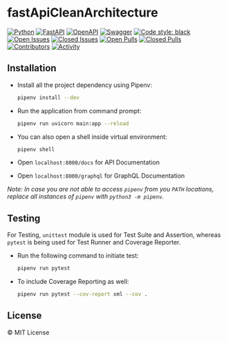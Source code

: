 # fastApiCleanArchitecture

[![Python](https://img.shields.io/badge/python-3670A0?style=for-the-badge&logo=python&logoColor=ffdd54)](https://docs.python.org/3/)
[![FastAPI](https://img.shields.io/badge/FastAPI-005571?style=for-the-badge&logo=fastapi)](https://fastapi.tiangolo.com/)
[![OpenAPI](https://img.shields.io/badge/openapi-6BA539?style=for-the-badge&logo=openapi-initiative&logoColor=fff)](https://www.openapis.org/)
[![Swagger](https://img.shields.io/badge/-Swagger-%23Clojure?style=for-the-badge&logo=swagger&logoColor=white)](https://swagger.io/)
[![Code style: black](https://img.shields.io/badge/code%20style-black-000000.svg?style=for-the-badge)](https://black.readthedocs.io/en/stable/)
[![Open Issues](https://img.shields.io/github/issues-raw/Felipe-Baz/fastapi-clean-architecture?style=for-the-badge)](https://github.com/Felipe-Baz/fastapi-clean-architecture/issues)
[![Closed Issues](https://img.shields.io/github/issues-closed-raw/Felipe-Baz/fastapi-clean-architecture?style=for-the-badge)](https://github.com/Felipe-Baz/fastapi-clean-architecture/issues?q=is%3Aissue+is%3Aclosed)
[![Open Pulls](https://img.shields.io/github/issues-pr-raw/Felipe-Baz/fastapi-clean-architecture?style=for-the-badge)](https://github.com/Felipe-Baz/fastapi-clean-architecture/pulls)
[![Closed Pulls](https://img.shields.io/github/issues-pr-closed-raw/Felipe-Baz/fastapi-clean-architecture?style=for-the-badge)](https://github.com/Felipe-Baz/fastapi-clean-architecture/pulls?q=is%3Apr+is%3Aclosed)
[![Contributors](https://img.shields.io/github/contributors/Felipe-Baz/fastapi-clean-architecture?style=for-the-badge)](https://github.com/Felipe-Baz/fastapi-clean-architecture/graphs/contributors)
[![Activity](https://img.shields.io/github/last-commit/Felipe-Baz/fastapi-clean-architecture?style=for-the-badge&label=most%20recent%20activity)](https://github.com/Felipe-Baz/fastapi-clean-architecture/pulse)


## Installation

 - Install all the project dependency using Pipenv:

    ```sh
    pipenv install --dev
    ```

 - Run the application from command prompt:

    ```sh
    pipenv run uvicorn main:app --reload
    ```

 - You can also open a shell inside virtual environment:

    ```sh
    pipenv shell
    ```

 - Open `localhost:8000/docs` for API Documentation

 - Open `localhost:8000/graphql` for GraphQL Documentation

_*Note:* In case you are not able to access `pipenv` from you `PATH` locations, replace all instances of `pipenv` with `python3 -m pipenv`._

## Testing

For Testing, `unittest` module is used for Test Suite and Assertion, whereas `pytest` is being used for Test Runner and Coverage Reporter.

 - Run the following command to initiate test:
    ```sh
    pipenv run pytest
    ```

 - To include Coverage Reporting as well:

    ```sh
    pipenv run pytest --cov-report xml --cov .
    ```

## License

&copy; MIT License